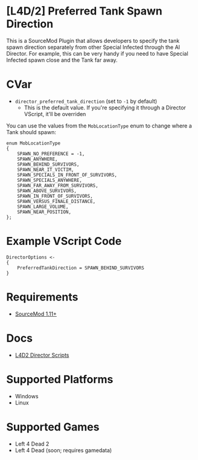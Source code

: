 # [L4D/2] Preferred Tank Spawn Direction
This is a SourceMod Plugin that allows developers to specify the tank spawn direction separately from other Special Infected through the AI Director. For example, this can be very handy if you need to have Special Infected spawn close and the Tank far away.

# CVar
- `director_preferred_tank_direction` (set to `-1` by default)
   - This is the default value. If you're specifying it through a Director VScript, it'll be overriden

You can use the values from the `MobLocationType` enum to change where a Tank should spawn:
```
enum MobLocationType
{
	SPAWN_NO_PREFERENCE = -1,
	SPAWN_ANYWHERE,
	SPAWN_BEHIND_SURVIVORS,
	SPAWN_NEAR_IT_VICTIM,
	SPAWN_SPECIALS_IN_FRONT_OF_SURVIVORS,
	SPAWN_SPECIALS_ANYWHERE,
	SPAWN_FAR_AWAY_FROM_SURVIVORS,
	SPAWN_ABOVE_SURVIVORS,
	SPAWN_IN_FRONT_OF_SURVIVORS,
	SPAWN_VERSUS_FINALE_DISTANCE,
	SPAWN_LARGE_VOLUME,
	SPAWN_NEAR_POSITION,
};
```

# Example VScript Code
```
DirectorOptions <-
{
	PreferredTankDirection = SPAWN_BEHIND_SURVIVORS
}
```

# Requirements
- [SourceMod 1.11+](https://www.sourcemod.net/downloads.php?branch=stable)

# Docs
- [L4D2 Director Scripts](https://developer.valvesoftware.com/wiki/L4D2_Director_Scripts)

# Supported Platforms
- Windows
- Linux

# Supported Games
- Left 4 Dead 2
- Left 4 Dead (soon; requires gamedata)
